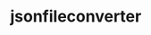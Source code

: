 # jsonfileconverter

<!DOCTYPE html>
<html lang="en">
  <head>
    
  </head>

  </head>
  <body>
    <main>
    </main>
    <script src="sketch.js"></script>
  </body>
</html>
